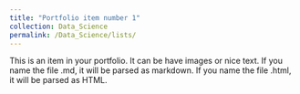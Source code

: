 ```yaml
---
title: "Portfolio item number 1"
collection: Data_Science
permalink: /Data_Science/lists/
---
```


This is an item in your portfolio. It can be have images or nice text. If you name the file .md, it will be parsed as markdown. If you name the file .html, it will be parsed as HTML. 
